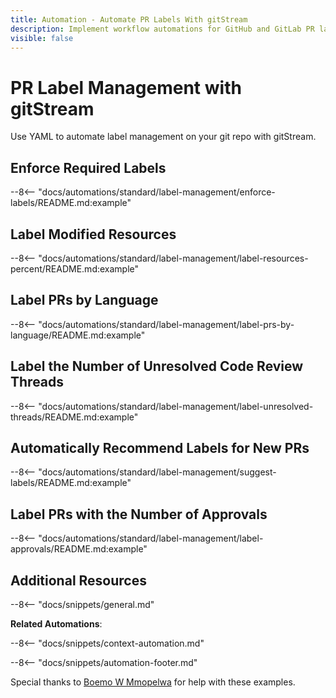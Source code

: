 ```yaml
---
title: Automation - Automate PR Labels With gitStream
description: Implement workflow automations for GitHub and GitLab PR labels.
visible: false
---
```

# PR Label Management with gitStream

Use YAML to automate label management on your git repo with gitStream.

<a name="enforce-required-labels"></a>
## Enforce Required Labels
--8<-- "docs/automations/standard/label-management/enforce-labels/README.md:example"

<a name="label-changed-resources"></a>
## Label Modified Resources
--8<-- "docs/automations/standard/label-management/label-resources-percent/README.md:example"

<a name="label-languages"></a>
## Label PRs by Language
--8<-- "docs/automations/standard/label-management/label-prs-by-language/README.md:example"

<a name="label-unresolved-threads"></a>
## Label the Number of Unresolved Code Review Threads
--8<-- "docs/automations/standard/label-management/label-unresolved-threads/README.md:example"

<a name="suggest-labels"></a>
## Automatically Recommend Labels for New PRs
--8<-- "docs/automations/standard/label-management/suggest-labels/README.md:example"

<a name="label-approvals"></a>
## Label PRs with the Number of Approvals
--8<-- "docs/automations/standard/label-management/label-approvals/README.md:example"

## Additional Resources

--8<-- "docs/snippets/general.md"

**Related Automations**:

--8<-- "docs/snippets/context-automation.md"

--8<-- "docs/snippets/automation-footer.md"

Special thanks to [Boemo W Mmopelwa](https://github.com/xTrilton) for help with these examples.

